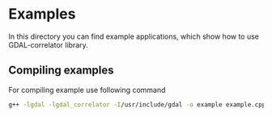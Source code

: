# Examples

In this directory you can find example applications, which show how to use GDAL-correlator library.

## Compiling examples

For compiling example use following command

```bash
g++ -lgdal -lgdal_correlator -I/usr/include/gdal -o example example.cpp
```
